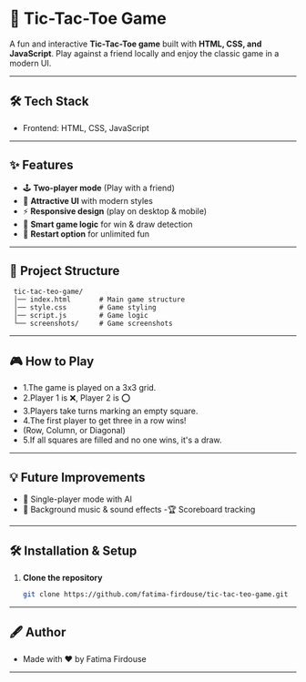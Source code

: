 # 🎯 Tic-Tac-Toe Game

A fun and interactive **Tic-Tac-Toe game** built with **HTML, CSS, and JavaScript**. Play against a friend locally and enjoy the classic game in a modern UI.

---
## 🛠️ Tech Stack

- Frontend: HTML, CSS, JavaScript
---

## ✨ Features
- 🕹 **Two-player mode** (Play with a friend)
- 🎨 **Attractive UI** with modern styles
- ⚡ **Responsive design** (play on desktop & mobile)
- 🧠 **Smart game logic** for win & draw detection
- 🔄 **Restart option** for unlimited fun

---
## 📂 Project Structure
```plaintext
 tic-tac-teo-game/
 │── index.html       # Main game structure
 │── style.css        # Game styling
 │── script.js        # Game logic
 └── screenshots/     # Game screenshots

```
---
## 🎮 How to Play
- 1.The game is played on a 3x3 grid.
- 2.Player 1 is ❌, Player 2 is ⭕
- 3.Players take turns marking an empty square.
- 4.The first player to get three in a row wins!
- (Row, Column, or Diagonal)
- 5.If all squares are filled and no one wins, it's a draw.

---

## 💡 Future Improvements
- 🤖 Single-player mode with AI
- 🎵 Background music & sound effects
 -🏆 Scoreboard tracking

---

## 🛠 Installation & Setup

1. **Clone the repository**
   ```bash
   git clone https://github.com/fatima-firdouse/tic-tac-teo-game.git
---
## 🖋 Author
- Made with ❤️ by Fatima Firdouse

---

